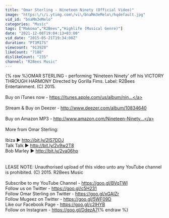 ```yaml
---
title: "Omar Sterling - Nineteen Ninety (Official Video)"
image: "https:\/\/i.ytimg.com\/vi\/bnaMm3eMelo\/hqdefault.jpg"
vid_id: "bnaMm3eMelo"
categories: "Music"
tags: ["Makoma","R2Bees","Highlife (Musical Genre)"]
date: "2021-12-08T19:04:13+03:00"
vid_date: "2015-05-21T19:34:00Z"
duration: "PT3M17S"
viewcount: "913928"
likeCount: "7188"
dislikeCount: "235"
channel: "R2Bees Music"
---
```

{% raw %}OMAR STERLING - performing 'Nineteen Ninety' off his VICTORY THROUGH HARMONY Directed by Gorilla Fims. Label: R2Bees Entertainment. (C) 2015.<br /><br />Buy on iTunes now - <a rel="nofollow" target="blank" href="https://itunes.apple.com/us/album/nin...">https://itunes.apple.com/us/album/nin...</a><br /><br />Stream &amp; Buy on Deezer - <a rel="nofollow" target="blank" href="http://www.deezer.com/album/10834640">http://www.deezer.com/album/10834640</a><br /><br />Buy on Amazon MP3 - <a rel="nofollow" target="blank" href="http://www.amazon.com/Nineteen-Ninety...">http://www.amazon.com/Nineteen-Ninety...</a><br /><br />More from Omar Sterling:<br /><br />Ibiza ► <a rel="nofollow" target="blank" href="http://bit.ly/2IS7DDJ">http://bit.ly/2IS7DDJ</a><br />Talk Talk ► <a rel="nofollow" target="blank" href="http://bit.ly/2v9w2T8">http://bit.ly/2v9w2T8</a><br />Bob Marley ► <a rel="nofollow" target="blank" href="http://bit.ly/2va06hp">http://bit.ly/2va06hp</a><br /><br /><br />LEASE NOTE: Unauthorised upload of this video unto any YouTube channel is prohibited. (C) 2015. R2Bees Music<br /><br />Subscribe to my YouTube Channel - <a rel="nofollow" target="blank" href="https://goo.gl/BVqTWI">https://goo.gl/BVqTWI</a><br />Follow us on Twitter - <a rel="nofollow" target="blank" href="https://goo.gl/c5H231">https://goo.gl/c5H231</a><br />Follow Omar Sterling on Twitter - <a rel="nofollow" target="blank" href="https://goo.gl/xGAIZr">https://goo.gl/xGAIZr</a><br />Follow Mugeez on Twitter - <a rel="nofollow" target="blank" href="https://goo.gl/5WF09D">https://goo.gl/5WF09D</a><br />Like our Facebook Page - <a rel="nofollow" target="blank" href="https://goo.gl/c2lHYB">https://goo.gl/c2lHYB</a><br />Follow on Instagram - <a rel="nofollow" target="blank" href="https://goo.gl/DdezA7">https://goo.gl/DdezA7</a>{% endraw %}
